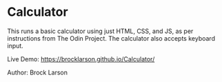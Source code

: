 # Calculator
This runs a basic calculator using just HTML, CSS, and JS, as per instructions from The Odin Project.
The calculator also accepts keyboard input. 

Live Demo: https://brocklarson.github.io/Calculator/

Author: Brock Larson
